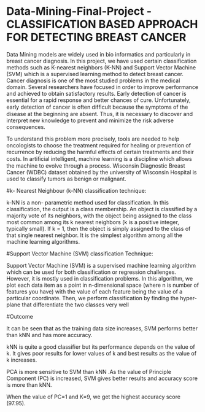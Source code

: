 # Data-Mining-Final-Project - CLASSIFICATION BASED APPROACH FOR DETECTING BREAST CANCER

Data Mining models are widely used in bio informatics and particularly in breast cancer diagnosis. In this project, we have used certain classification methods such as K-nearest neighbors (K-NN) and Support Vector Machine (SVM) which is a supervised learning method to detect breast cancer. Cancer diagnosis is one of the most studied problems in the medical domain. Several researchers have focused in order to improve performance and achieved to obtain satisfactory results. Early detection of cancer is essential for a rapid response and better chances of cure. Unfortunately, early detection of cancer is often difﬁcult because the symptoms of the disease at the beginning are absent. Thus, it is necessary to discover and interpret new knowledge to prevent and minimize the risk adverse consequences.

To understand this problem more precisely, tools are needed to help oncologists to choose the treatment required for healing or prevention of recurrence by reducing the harmful effects of certain treatments and their costs. In artiﬁcial intelligent, machine learning is a discipline which allows the machine to evolve through a process. Wisconsin Diagnostic Breast Cancer (WDBC) dataset obtained by the university of Wisconsin Hospital is used to classify tumors as benign or malignant.

#k- Nearest Neighbour (k-NN) classification technique:

k-NN is a non- parametric method used for classification. In this classification, the output is a class membership. An object is classified by a majority vote of its neighbors, with the object being assigned to the class most common among its k nearest neighbors (k is a positive integer, typically small). If k = 1, then the object is simply assigned to the class of that single nearest neighbor. It is the simplest algorithm among all the machine learning algorithms.

#Support Vector Machine (SVM) classification Technique:

Support Vector Machine (SVM) is a supervised machine learning algorithm which can be used for both classification or regression challenges. However, it is mostly used in classification problems. In this algorithm, we plot each data item as a point in n-dimensional space (where n is number of features you have) with the value of each feature being the value of a particular coordinate. Then, we perform classification by finding the hyper-plane that differentiate the two classes very well

#Outcome

It can be seen that as the training data size increases, SVM performs better than kNN and has more accuracy.

kNN is quite a good classifier but its performance depends on the value of k. It gives poor results for lower values of k and best results as the value of k increases.

PCA is more sensitive to SVM than kNN .As the value of Principle Component (PC) is increased, SVM gives better results and accuracy score is more than kNN.

When the value of PC=1 and K=9, we get the highest accuracy score (97.95).
